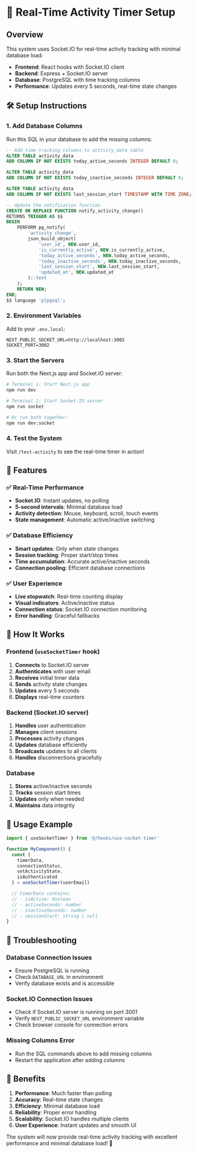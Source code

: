 # 🚀 Real-Time Activity Timer Setup

## Overview
This system uses Socket.IO for real-time activity tracking with minimal database load:

- **Frontend**: React hooks with Socket.IO client
- **Backend**: Express + Socket.IO server
- **Database**: PostgreSQL with time tracking columns
- **Performance**: Updates every 5 seconds, real-time state changes

## 🛠️ Setup Instructions

### 1. Add Database Columns
Run this SQL in your database to add the missing columns:

```sql
-- Add time tracking columns to activity_data table
ALTER TABLE activity_data 
ADD COLUMN IF NOT EXISTS today_active_seconds INTEGER DEFAULT 0;

ALTER TABLE activity_data 
ADD COLUMN IF NOT EXISTS today_inactive_seconds INTEGER DEFAULT 0;

ALTER TABLE activity_data 
ADD COLUMN IF NOT EXISTS last_session_start TIMESTAMP WITH TIME ZONE;

-- Update the notification function
CREATE OR REPLACE FUNCTION notify_activity_change()
RETURNS TRIGGER AS $$
BEGIN
    PERFORM pg_notify(
        'activity_change',
        json_build_object(
            'user_id', NEW.user_id,
            'is_currently_active', NEW.is_currently_active,
            'today_active_seconds', NEW.today_active_seconds,
            'today_inactive_seconds', NEW.today_inactive_seconds,
            'last_session_start', NEW.last_session_start,
            'updated_at', NEW.updated_at
        )::text
    );
    RETURN NEW;
END;
$$ language 'plpgsql';
```

### 2. Environment Variables
Add to your `.env.local`:
```
NEXT_PUBLIC_SOCKET_URL=http://localhost:3002
SOCKET_PORT=3002
```

### 3. Start the Servers
Run both the Next.js app and Socket.IO server:

```bash
# Terminal 1: Start Next.js app
npm run dev

# Terminal 2: Start Socket.IO server
npm run socket

# Or run both together:
npm run dev:socket
```

### 4. Test the System
Visit `/test-activity` to see the real-time timer in action!

## 🎯 Features

### ✅ Real-Time Performance
- **Socket.IO**: Instant updates, no polling
- **5-second intervals**: Minimal database load
- **Activity detection**: Mouse, keyboard, scroll, touch events
- **State management**: Automatic active/inactive switching

### ✅ Database Efficiency
- **Smart updates**: Only when state changes
- **Session tracking**: Proper start/stop times
- **Time accumulation**: Accurate active/inactive seconds
- **Connection pooling**: Efficient database connections

### ✅ User Experience
- **Live stopwatch**: Real-time counting display
- **Visual indicators**: Active/inactive status
- **Connection status**: Socket.IO connection monitoring
- **Error handling**: Graceful fallbacks

## 🔧 How It Works

### Frontend (`useSocketTimer` hook)
1. **Connects** to Socket.IO server
2. **Authenticates** with user email
3. **Receives** initial timer data
4. **Sends** activity state changes
5. **Updates** every 5 seconds
6. **Displays** real-time counters

### Backend (Socket.IO server)
1. **Handles** user authentication
2. **Manages** client sessions
3. **Processes** activity changes
4. **Updates** database efficiently
5. **Broadcasts** updates to all clients
6. **Handles** disconnections gracefully

### Database
1. **Stores** active/inactive seconds
2. **Tracks** session start times
3. **Updates** only when needed
4. **Maintains** data integrity

## 🎨 Usage Example

```typescript
import { useSocketTimer } from '@/hooks/use-socket-timer'

function MyComponent() {
  const { 
    timerData, 
    connectionStatus, 
    setActivityState, 
    isAuthenticated 
  } = useSocketTimer(userEmail)

  // timerData contains:
  // - isActive: boolean
  // - activeSeconds: number
  // - inactiveSeconds: number
  // - sessionStart: string | null
}
```

## 🚨 Troubleshooting

### Database Connection Issues
- Ensure PostgreSQL is running
- Check `DATABASE_URL` in environment
- Verify database exists and is accessible

### Socket.IO Connection Issues
- Check if Socket.IO server is running on port 3001
- Verify `NEXT_PUBLIC_SOCKET_URL` environment variable
- Check browser console for connection errors

### Missing Columns Error
- Run the SQL commands above to add missing columns
- Restart the application after adding columns

## 🎉 Benefits

1. **Performance**: Much faster than polling
2. **Accuracy**: Real-time state changes
3. **Efficiency**: Minimal database load
4. **Reliability**: Proper error handling
5. **Scalability**: Socket.IO handles multiple clients
6. **User Experience**: Instant updates and smooth UI

The system will now provide real-time activity tracking with excellent performance and minimal database load! 🚀 
